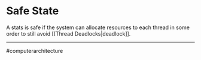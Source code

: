 # Safe State
A stats is safe if the system can allocate resources to each thread in some order to still avoid [[Thread Deadlocks|deadlock]].

---
#computerarchitecture